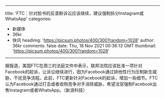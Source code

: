 
---
title: 'FTC：针对脸书的反垄断诉讼应该继续，建议强制拆分Instagram或WhatsApp'
categories: 
 - 新媒体
 - 36kr
 - 快讯
headimg: 'https://picsum.photos/400/300?random=1028'
author: 36kr
comments: false
date: Thu, 18 Nov 2021 00:36:13 GMT
thumbnail: 'https://picsum.photos/400/300?random=1028'
---

<div>   
据报道，美国FTC在周三的法庭文件中表示，联邦法院应该批准一项针对Facebook的起诉，让诉讼继续进行，因为Facebook通过排他性行为压制新生威胁，干扰竞争流程。此前，FTC更新针对Facebook的起诉，增加一些细节。FTC认为Facebook通过打击或者收购竞争对手消除威胁，希望法官强制Facebook出售Instagram或者WhatsApp。（新浪科技）  
</div>
            